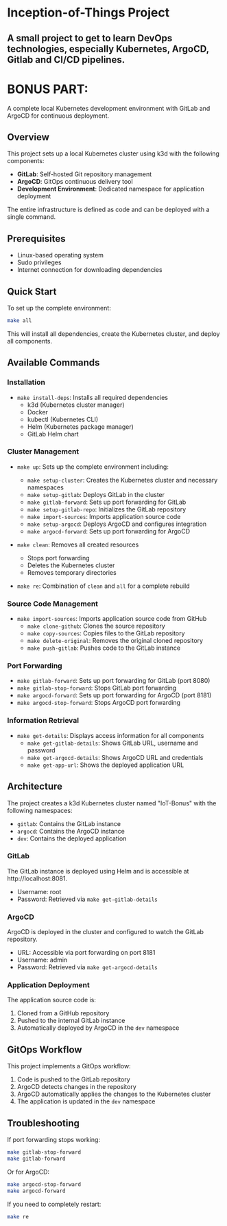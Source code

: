# Inception-of-Things Project

## A small project to get to learn DevOps technologies, especially Kubernetes, ArgoCD, Gitlab and CI/CD pipelines.

# BONUS PART:

A complete local Kubernetes development environment with GitLab and ArgoCD for continuous deployment.

## Overview

This project sets up a local Kubernetes cluster using k3d with the following components:
- **GitLab**: Self-hosted Git repository management
- **ArgoCD**: GitOps continuous delivery tool
- **Development Environment**: Dedicated namespace for application deployment

The entire infrastructure is defined as code and can be deployed with a single command.

## Prerequisites

- Linux-based operating system
- Sudo privileges
- Internet connection for downloading dependencies

## Quick Start

To set up the complete environment:

```bash
make all
```

This will install all dependencies, create the Kubernetes cluster, and deploy all components.

## Available Commands

### Installation

- `make install-deps`: Installs all required dependencies
  - k3d (Kubernetes cluster manager)
  - Docker
  - kubectl (Kubernetes CLI)
  - Helm (Kubernetes package manager)
  - GitLab Helm chart

### Cluster Management

- `make up`: Sets up the complete environment including:
  - `make setup-cluster`: Creates the Kubernetes cluster and necessary namespaces
  - `make setup-gitlab`: Deploys GitLab in the cluster
  - `make gitlab-forward`: Sets up port forwarding for GitLab
  - `make setup-gitlab-repo`: Initializes the GitLab repository
  - `make import-sources`: Imports application source code
  - `make setup-argocd`: Deploys ArgoCD and configures integration
  - `make argocd-forward`: Sets up port forwarding for ArgoCD

- `make clean`: Removes all created resources
  - Stops port forwarding
  - Deletes the Kubernetes cluster
  - Removes temporary directories

- `make re`: Combination of `clean` and `all` for a complete rebuild

### Source Code Management

- `make import-sources`: Imports application source code from GitHub
  - `make clone-github`: Clones the source repository
  - `make copy-sources`: Copies files to the GitLab repository
  - `make delete-original`: Removes the original cloned repository
  - `make push-gitlab`: Pushes code to the GitLab instance

### Port Forwarding

- `make gitlab-forward`: Sets up port forwarding for GitLab (port 8080)
- `make gitlab-stop-forward`: Stops GitLab port forwarding
- `make argocd-forward`: Sets up port forwarding for ArgoCD (port 8181)
- `make argocd-stop-forward`: Stops ArgoCD port forwarding

### Information Retrieval

- `make get-details`: Displays access information for all components
  - `make get-gitlab-details`: Shows GitLab URL, username and password
  - `make get-argocd-details`: Shows ArgoCD URL and credentials
  - `make get-app-url`: Shows the deployed application URL

## Architecture

The project creates a k3d Kubernetes cluster named "IoT-Bonus" with the following namespaces:
- `gitlab`: Contains the GitLab instance
- `argocd`: Contains the ArgoCD instance
- `dev`: Contains the deployed application

### GitLab

The GitLab instance is deployed using Helm and is accessible at http://localhost:8081.
- Username: root
- Password: Retrieved via `make get-gitlab-details`

### ArgoCD

ArgoCD is deployed in the cluster and configured to watch the GitLab repository.
- URL: Accessible via port forwarding on port 8181
- Username: admin
- Password: Retrieved via `make get-argocd-details`

### Application Deployment

The application source code is:
1. Cloned from a GitHub repository
2. Pushed to the internal GitLab instance
3. Automatically deployed by ArgoCD in the `dev` namespace

## GitOps Workflow

This project implements a GitOps workflow:
1. Code is pushed to the GitLab repository
2. ArgoCD detects changes in the repository
3. ArgoCD automatically applies the changes to the Kubernetes cluster
4. The application is updated in the `dev` namespace

## Troubleshooting

If port forwarding stops working:
```bash
make gitlab-stop-forward
make gitlab-forward
```

Or for ArgoCD:
```bash
make argocd-stop-forward
make argocd-forward
```

If you need to completely restart:
```bash
make re
```
